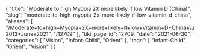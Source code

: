 {
    "title": "Moderate to high Myopia 2X more likely if low Vitamin D (China)",
    "slug": "moderate-to-high-myopia-2x-more-likely-if-low-vitamin-d-china",
    "aliases": [
        "/Moderate+to+high+Myopia+2X+more+likely+if+low+Vitamin+D+China+\u2013+June+2021",
        "/12709"
    ],
    "tiki_page_id": 12709,
    "date": "2021-06-30",
    "categories": [
        "Vision",
        "Infant-Child",
        "Orient"
    ],
    "tags": [
        "Infant-Child",
        "Orient",
        "Vision"
    ]
}